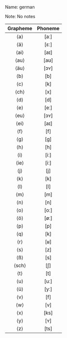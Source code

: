 Name: german

Note: No notes

| Grapheme | Phoneme |
|:---:|:---:|
| ⟨a⟩ | [aː] |
| ⟨ä⟩ | [ɛː] |
| ⟨ai⟩ | [aɪ] |
| ⟨au⟩ | [aʊ] |
| ⟨äu⟩ | [ɔʏ] |
| ⟨b⟩ | [b] |
| ⟨c⟩ | [k] |
| ⟨ch⟩ | [x] |
| ⟨d⟩ | [d] |
| ⟨e⟩ | [eː] |
| ⟨eu⟩ | [ɔʏ] |
| ⟨ei⟩ | [aɪ] |
| ⟨f⟩ | [f] |
| ⟨g⟩ | [ɡ] |
| ⟨h⟩ | [h] |
| ⟨i⟩ | [iː] |
| ⟨ie⟩ | [iː] |
| ⟨j⟩ | [j] |
| ⟨k⟩ | [k] |
| ⟨l⟩ | [l] |
| ⟨m⟩ | [m] |
| ⟨n⟩ | [n] |
| ⟨o⟩ | [oː] |
| ⟨ö⟩ | [øː] |
| ⟨p⟩ | [p] |
| ⟨q⟩ | [k] |
| ⟨r⟩ | [ʁ] |
| ⟨s⟩ | [z] |
| ⟨ß⟩ | [s] |
| ⟨sch⟩ | [ʃ] |
| ⟨t⟩ | [t] |
| ⟨u⟩ | [uː] |
| ⟨ü⟩ | [yː] |
| ⟨v⟩ | [f] |
| ⟨w⟩ | [v] |
| ⟨x⟩ | [ks] |
| ⟨y⟩ | [ʏ] |
| ⟨z⟩ | [ts] |
